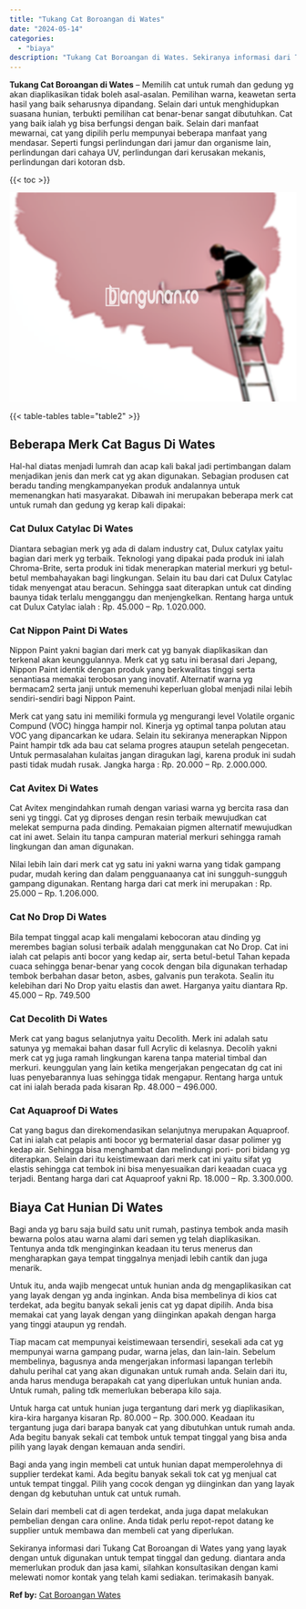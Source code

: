 ```yaml
---
title: "Tukang Cat Boroangan di Wates"
date: "2024-05-14"
categories: 
  - "biaya"
description: "Tukang Cat Boroangan di Wates. Sekiranya informasi dari Tukang Cat Boroangan di Wates yang yang layak dengan untuk digunakan untuk tempat tinggal dan gedung...."
---
```


**Tukang Cat Boroangan di Wates** – Memilih cat untuk rumah dan gedung yg akan diaplikasikan tidak boleh asal-asalan. Pemilihan warna, keawetan serta hasil yang baik seharusnya dipandang. Selain dari untuk menghidupkan suasana hunian, terbukti pemilihan cat benar-benar sangat dibutuhkan. Cat yang baik ialah yg bisa berfungsi dengan baik. Selain dari manfaat mewarnai, cat yang dipilih perlu mempunyai beberapa manfaat yang mendasar. Seperti fungsi perlindungan dari jamur dan organisme lain, perlindungan dari cahaya UV, perlindungan dari kerusakan mekanis, perlindungan dari kotoran dsb.

{{< toc >}}

![Tukang Cat Boroangan di Wates](/images/jasa-cat-murah19.png)

{{< table-tables table="table2" >}}

## Beberapa Merk Cat Bagus Di Wates

Hal-hal diatas menjadi lumrah dan acap kali bakal jadi pertimbangan dalam menjadikan jenis dan merk cat yg akan digunakan. Sebagian produsen cat beradu tanding mengkampanyekan produk andalannya untuk memenangkan hati masyarakat. Dibawah ini merupakan beberapa merk cat untuk rumah dan gedung yg kerap kali dipakai:

### Cat Dulux Catylac Di Wates

Diantara sebagian merk yg ada di dalam industry cat, Dulux catylax yaitu bagian dari merk yg terbaik. Teknologi yang dipakai pada produk ini ialah Chroma-Brite, serta produk ini tidak menerapkan material merkuri yg betul-betul membahayakan bagi lingkungan. Selain itu bau dari cat Dulux Catylac tidak menyengat atau beracun. Sehingga saat diterapkan untuk cat dinding baunya tidak terlalu mengganggu dan menjengkelkan. Rentang harga untuk cat Dulux Catylac ialah : Rp. 45.000 – Rp. 1.020.000.

### Cat Nippon Paint Di Wates

Nippon Paint yakni bagian dari merk cat yg banyak diaplikasikan dan terkenal akan keunggulannya. Merk cat yg satu ini berasal dari Jepang, Nippon Paint identik dengan produk yang berkwalitas tinggi serta senantiasa memakai terobosan yang inovatif. Alternatif warna yg bermacam2 serta janji untuk memenuhi keperluan global menjadi nilai lebih sendiri-sendiri bagi Nippon Paint.

Merk cat yang satu ini memiliki formula yg mengurangi level Volatile organic Compund (VOC) hingga hampir nol. Kinerja yg optimal tanpa polutan atau VOC yang dipancarkan ke udara. Selain itu sekiranya menerapkan Nippon Paint hampir tdk ada bau cat selama progres ataupun setelah pengecetan. Untuk permasalahan kulaitas jangan diragukan lagi, karena produk ini sudah pasti tidak mudah rusak. Jangka harga : Rp. 20.000 – Rp. 2.000.000.

### Cat Avitex Di Wates

Cat Avitex mengindahkan rumah dengan variasi warna yg bercita rasa dan seni yg tinggi. Cat yg diproses dengan resin terbaik mewujudkan cat melekat sempurna pada dinding. Pemakaian pigmen alternatif mewujudkan cat ini awet. Selain itu tanpa campuran material merkuri sehingga ramah lingkungan dan aman digunakan.

Nilai lebih lain dari merk cat yg satu ini yakni warna yang tidak gampang pudar, mudah kering dan dalam pengguanaanya cat ini sungguh-sungguh gampang digunakan. Rentang harga dari cat merk ini merupakan : Rp. 25.000 – Rp. 1.206.000.

### Cat No Drop Di Wates

Bila tempat tinggal acap kali mengalami kebocoran atau dinding yg merembes bagian solusi terbaik adalah menggunakan cat No Drop. Cat ini ialah cat pelapis anti bocor yang kedap air, serta betul-betul Tahan kepada cuaca sehingga benar-benar yang cocok dengan bila digunakan terhadap tembok berbahan dasar beton, asbes, galvanis pun terakota. Sealin itu kelebihan dari No Drop yaitu elastis dan awet. Harganya yaitu diantara Rp. 45.000 – Rp. 749.500

### Cat Decolith Di Wates

Merk cat yang bagus selanjutnya yaitu Decolith. Merk ini adalah satu satunya yg memakai bahan dasar full Acrylic di kelasnya. Decolih yakni merk cat yg juga ramah lingkungan karena tanpa material timbal dan merkuri. keunggulan yang lain ketika mengerjakan pengecatan dg cat ini luas penyebarannya luas sehingga tidak mengapur. Rentang harga untuk cat ini ialah berada pada kisaran Rp. 48.000 – 496.000.

### Cat Aquaproof Di Wates

Cat yang bagus dan direkomendasikan selanjutnya merupakan Aquaproof. Cat ini ialah cat pelapis anti bocor yg bermaterial dasar dasar polimer yg kedap air. Sehingga bisa menghambat dan melindungi pori- pori bidang yg diterapkan. Selain dari itu keistimewaan dari merk cat ini yaitu sifat yg elastis sehingga cat tembok ini bisa menyesuaikan dari keaadan cuaca yg terjadi. Bentang harga dari cat Aquaproof yakni Rp. 18.000 – Rp. 3.300.000.

## Biaya Cat Hunian Di Wates

Bagi anda yg baru saja build satu unit rumah, pastinya tembok anda masih bewarna polos atau warna alami dari semen yg telah diaplikasikan. Tentunya anda tdk menginginkan keadaan itu terus menerus dan mengharapkan gaya tempat tinggalnya menjadi lebih cantik dan juga menarik.

Untuk itu, anda wajib mengecat untuk hunian anda dg mengaplikasikan cat yang layak dengan yg anda inginkan. Anda bisa membelinya di kios cat terdekat, ada begitu banyak sekali jenis cat yg dapat dipilih. Anda bisa memakai cat yang layak dengan yang diinginkan apakah dengan harga yang tinggi ataupun yg rendah.

Tiap macam cat mempunyai keistimewaan tersendiri, sesekali ada cat yg mempunyai warna gampang pudar, warna jelas, dan lain-lain. Sebelum membelinya, bagusnya anda mengerjakan informasi lapangan terlebih dahulu perihal cat yang akan digunakan untuk rumah anda. Selain dari itu, anda harus menduga berapakah cat yang diperlukan untuk hunian anda. Untuk rumah, paling tdk memerlukan beberapa kilo saja.

Untuk harga cat untuk hunian juga tergantung dari merk yg diaplikasikan, kira-kira harganya kisaran Rp. 80.000 – Rp. 300.000. Keadaan itu tergantung juga dari barapa banyak cat yang dibutuhkan untuk rumah anda. Ada begitu banyak sekali cat tembok untuk tempat tinggal yang bisa anda pilih yang layak dengan kemauan anda sendiri.

Bagi anda yang ingin membeli cat untuk hunian dapat memperolehnya di supplier terdekat kami. Ada begitu banyak sekali tok cat yg menjual cat untuk tempat tinggal. Pilih yang cocok dengan yg diinginkan dan yang layak dengan dg kebutuhan untuk cat untuk rumah.

Selain dari membeli cat di agen terdekat, anda juga dapat melakukan pembelian dengan cara online. Anda tidak perlu repot-repot datang ke supplier untuk membawa dan membeli cat yang diperlukan.

Sekiranya informasi dari Tukang Cat Boroangan di Wates yang yang layak dengan untuk digunakan untuk tempat tinggal dan gedung. diantara anda memerlukan produk dan jasa kami, silahkan konsultasikan dengan kami melewati nomor kontak yang telah kami sediakan. terimakasih banyak.

**Ref by:** [Cat Boroangan Wates](https://id.wikipedia.org/wiki/Cat)
